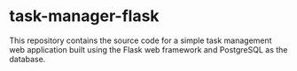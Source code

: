 # task-manager-flask
This repository contains the source code for a simple task management web application built using the Flask web framework and PostgreSQL as the database.
